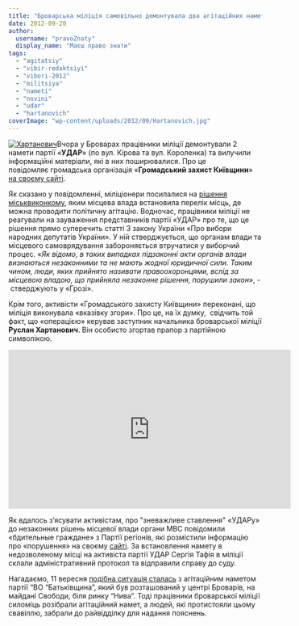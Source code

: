```yaml
---
title: "Броварська міліція самовільно демонтувала два агітаційних намета партії «УДАР» – ВІДЕО"
date: 2012-09-20
author: 
  username: "pravoZnaty"
  display_name: "Маєш право знати"
tags: 
  - "agitatsiy"
  - "vibir-redaktsiyi"
  - "vibori-2012"
  - "militsiya"
  - "nameti"
  - "novini"
  - "udar"
  - "hartanovich"
coverImage: "wp-content/uploads/2012/09/Hartanovich.jpg"
---
```


[![](https://mpz.brovary.org/wp-content/uploads/2012/09/Hartanovich.jpg "Хартанович")](https://mpz.brovary.org/wp-content/uploads/2012/09/Hartanovich.jpg)Вчора у Броварах працівники міліції демонтували 2 намети партії «**УДАР**» (по вул. Кірова та вул. Короленка) та вилучили інформаційні матеріали, які в них поширювалися. Про це повідомляє громадська організація «**Громадський захист Київщини**» [на своєму сайті](http://groza.org/zastupnyk-nachalnyka-brovarskoji-militsiji-osobysto-brav-uchast-v-demontazhi-nametu-partiji-udar-video/).

Як сказано у повідомленні, міліціонери посилалися на [рішення міськвиконкому](http://docs.pravo-znaty.org.ua/p3929/21.08.2012/395), яким місцева влада встановила перелік місць, де можна проводити політичну агітацію. Водночас, працівники міліції не реагували на зауваження представників партії «УДАР» про те, що це рішення прямо суперечить статті 3 закону України «Про вибори народних депутатів України». У ній стверджується, що органам влади та місцевого самоврядування забороняється втручатися у виборчий процес. «_Як відомо, в таких випадках підзаконні акти органів влади визнаються незаконними та не мають жодної юридичної сили. Таким чином, люди, яких прийнято називати правоохоронцями, вслід за місцевою владою, що прийняла незаконне рішення, порушили закон_», - стверджують у «Грозі».

Крім того, активісти «Громадського захисту Київщини» переконані, що міліція виконувала «вказівку згори». Про це, на їх думку,  свідчить той факт, що «операцією» керував заступник начальника броварської міліції **Руслан Хартанович**. Він особисто згортав прапор з партійною символікою.

<iframe src="http://www.youtube.com/embed/A7cnba5ePkc" frameborder="0" width="560" height="315"></iframe>

Як вдалось з’ясувати активістам, про "зневажливе ставлення" «УДАРу» до незаконних рішень місцевої влади органи МВС повідомили «бдительные граждане» з Партії регіонів, які розмістили інформацію про «порушення» на своєму [сайті](http://www.partyofregions.org.ua/violation/50546f91c4ca424919000238). За встановлення намету в недозволеному місці на активіста партії УДАР Сергія Тафія в міліції склали адміністративний протокол та відправили справу до суду.

Нагадаємо, 11 вересня [подібна ситуація сталась](https://mpz.brovary.org/shhoyno-na-brovarskomu-maydani-svobodi-militsiya-silomits-demontuvala-namet-batkivshhini/) з агітаційним наметом партії “ВО “Батьківщина”, який був розташований у центрі Броварів, на майдані Свободи, біля ринку “Нива”. Тоді працівники броварської міліції силоміць розібрали агітаційний намет, а людей, які протистояли цьому свавіллю, забрали до райвідділку для надання пояснень.
